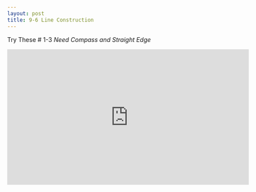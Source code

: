 ```yaml
---
layout: post
title: 9-6 Line Construction
---
```

Try These # 1-3 *Need Compass and Straight Edge*
<iframe width="560" height="315" src="https://www.youtube.com/embed/yJRwLKefarM" frameborder="0" allow="autoplay; encrypted-media" allowfullscreen></iframe>
